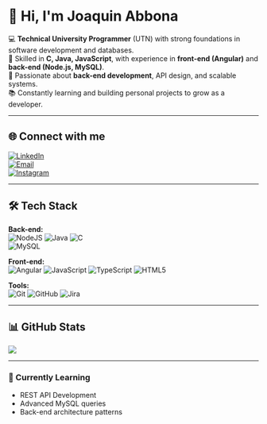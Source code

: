 # 👋 Hi, I'm Joaquin Abbona

💻 **Technical University Programmer** (UTN) with strong foundations in software development and databases.  
🔧 Skilled in **C, Java, JavaScript**, with experience in **front-end (Angular)** and **back-end (Node.js, MySQL)**.  
🚀 Passionate about **back-end development**, API design, and scalable systems.  
📚 Constantly learning and building personal projects to grow as a developer.  

---

## 🌐 Connect with me
[![LinkedIn](https://img.shields.io/badge/LinkedIn-%230077B5.svg?logo=linkedin&logoColor=white)](https://www.linkedin.com/in/joaqu%C3%ADn-abbona-lerena-381395330)  
[![Email](https://img.shields.io/badge/Email-D14836?logo=gmail&logoColor=white)](mailto:joaquinabbona@gmail.com)  
[![Instagram](https://img.shields.io/badge/Instagram-%23E4405F.svg?logo=Instagram&logoColor=white)](https://instagram.com/joacoabbona)  

---

## 🛠 Tech Stack
**Back-end:**  
![NodeJS](https://img.shields.io/badge/node.js-6DA55F?style=for-the-badge&logo=node.js&logoColor=white) 
![Java](https://img.shields.io/badge/java-%23ED8B00.svg?style=for-the-badge&logo=openjdk&logoColor=white) 
![C](https://img.shields.io/badge/c-%2300599C.svg?style=for-the-badge&logo=c&logoColor=white)  
![MySQL](https://img.shields.io/badge/mysql-4479A1.svg?style=for-the-badge&logo=mysql&logoColor=white)  

**Front-end:**  
![Angular](https://img.shields.io/badge/angular-%23DD0031.svg?style=for-the-badge&logo=angular&logoColor=white) 
![JavaScript](https://img.shields.io/badge/javascript-%23323330.svg?style=for-the-badge&logo=javascript&logoColor=%23F7DF1E) 
![TypeScript](https://img.shields.io/badge/typescript-%23007ACC.svg?style=for-the-badge&logo=typescript&logoColor=white) 
![HTML5](https://img.shields.io/badge/html5-%23E34F26.svg?style=for-the-badge&logo=html5&logoColor=white)  

**Tools:**  
![Git](https://img.shields.io/badge/git-%23F05033.svg?style=for-the-badge&logo=git&logoColor=white) 
![GitHub](https://img.shields.io/badge/github-%23121011.svg?style=for-the-badge&logo=github&logoColor=white) 
![Jira](https://img.shields.io/badge/jira-%230A0FFF.svg?style=for-the-badge&logo=jira&logoColor=white)  

---

## 📊 GitHub Stats
![](https://github-readme-stats.vercel.app/api?username=joaquinabbona&show_icons=true&theme=dark&hide_border=false)  


---

### 🚀 Currently Learning
- REST API Development  
- Advanced MySQL queries  
- Back-end architecture patterns  
